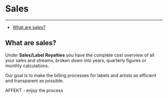 # Sales

---

- [What are sales?](#what-are-sales)

<a name="what-are-sales"></a>
## What are sales?
Under **Sales/Label Royalties** you have the complete cost overview of all your sales and streams,
broken down into years, quarterly figures or monthly calculations.

Our goal is to make the billing processes for labels and artists as efficient and transparent as possible.

AFFEKT - enjoy the process     
